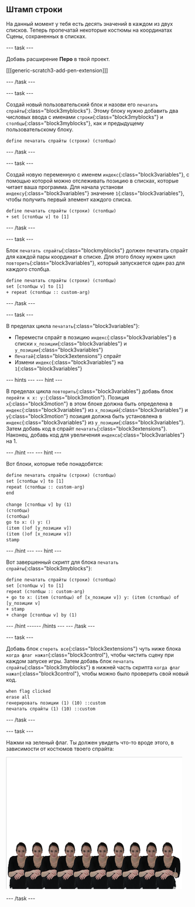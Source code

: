 ## Штамп строки

На данный момент у тебя есть десять значений в каждом из двух списков. Теперь пропечатай некоторые костюмы на координатах Сцены, сохраненных в списках.

--- task ---

Добавь расширение **Перо** в твой проект.

[[[generic-scratch3-add-pen-extension]]]

--- /task ---

--- task ---

Создай новый пользовательский блок и назови его `печатать спрайты`{:class="block3myblocks"}. Этому блоку нужно добавить два числовых ввода с именами `строки`{:class="block3myblocks"} и `столбцы`{:class="block3myblocks"}, как и предыдущему пользовательскому блоку.

```blocks3
define печатать спрайты (строки) (столбцы)
```

--- /task ---

--- task ---

Создай новую переменную с именем `индекс`{:class="block3variables"}, с помощью которой можно отслеживать позицию в списках, которые читает ваша программа. Для начала установи `индексу`{:class="block3variables"} значение `1`{:class="block3variables"}, чтобы получить первый элемент каждого списка.

```blocks3
define печатать спрайты (строки) (столбцы)
+ set [столбцы v] to [1]
```

--- /task ---

--- task ---

Блок `печатать спрайты`{:class="blockmyblocks"} должен печатать спрайт для каждой пары координат в списке. Для этого блоку нужен цикл `повторить`{:class="block3variables"}, который запускается один раз для каждого столбца.

```blocks3
define печатать спрайты (строки) (столбцы)
set [столбцы v] to [1]
+ repeat (столбцы :: custom-arg)
```

--- /task ---

--- task ---

В пределах цикла `печатать`{:class="block3variables"}:

- Перемести спрайт в позицию `индекс`{:class="block3variables"} в списки `x_позиции`{:class="block3variables"} и `y_позиции`{:class="block3variables"}
- `Печатай`{:class="block3extensions"} спрайт
- Измени `индекс`{:class="block3variables"} на `1`{:class="block3variables"}

--- hints ---
 --- hint ---

В пределах цикла `повторить`{:class="block3variables"} добавь блок `перейти к x: y:`{:class="block3motion"}. Позиция `х`{:class="block3motion"} в этом блоке должна быть определена в `индекс`{:class="block3variables"} из `x_позиций`{:class="block3variables"} и `y`{:class="block3motion"} позиция должна быть установлена в `индекс`{:class="block3variables"} из `y_позиции`{:class="block3variables"}. Затем добавь код в спрайт `печатать`{:class="block3extensions"}. Наконец, добавь код для увеличения `индекса`{:class="block3variables"} на 1.

--- /hint --- --- hint ---

Вот блоки, которые тебе понадобятся:

```blocks3
define печатать спрайты (строки) (столбцы)
set [столбцы v] to [1]
repeat (столбцы :: custom-arg)
end

change [столбцы v] by (1)
(столбцы) 
(столбцы) 
go to x: () y: ()
(item ()of [y_позиции v])
(item ()of [x_позиции v])
stamp
```

--- /hint --- --- hint ---

Вот завершенный скрипт для блока `печатать спрайты`{:class="block3myblocks"}:

```blocks3
define печатать спрайты (строки) (столбцы)
set [столбцы v] to [1]
repeat (столбцы :: custom-arg)
+ go to x: (item (столбцы) of [x_позиции v]) y: (item (столбцы) of [y_позиции v]
+ stamp
+ change [столбцы v] by (1)
```

--- /hint ------ /hints --- --- /task ---

--- task ---

Добавь блок `стереть все`{:class="block3extensions"} чуть ниже блока `когда флаг нажат`{:class="block3control"}, чтобы чистить сцену при каждом запуске игры. Затем добавь блок `печатать спрайты`{:class="block3myblocks"} в нижней часть скрипта `когда флаг нажат`{:class="block3control"}, чтобы можно было проверить свой новый код.

```blocks3
when flag clicked
erase all
генерировать позиции (1) (10) ::custom
печатать спрайты (1) (10) ::custom
```

--- /task ---

--- task ---

Нажми на зеленый флаг. Ты должен увидеть что-то вроде этого, в зависимости от костюмов твоего спрайта:

![отпечатанные спрайты](images/stamped_sprites.png)

--- /task ---